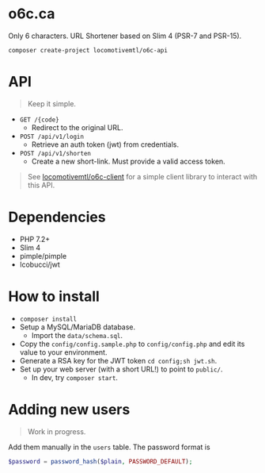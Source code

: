 o6c.ca
======

Only 6 characters. URL Shortener based on Slim 4 (PSR-7 and PSR-15).

```shell
composer create-project locomotivemtl/o6c-api
```

# API

> Keep it simple.


- `GET /{code}`
    - Redirect to the original URL.
- `POST /api/v1/login`
    - Retrieve an auth token (jwt) from credentials.
- `POST /api/v1/shorten`
    - Create a new short-link. Must provide a valid access token.
    
> See [locomotivemtl/o6c-client](https://github.com/locomotivemtl/o6c-client) for a simple client library to interact with this API.

# Dependencies

- PHP 7.2+
- Slim 4
- pimple/pimple
- lcobucci/jwt


# How to install

- `composer install`
- Setup a MySQL/MariaDB database. 
    - Import the `data/schema.sql`.
- Copy the `config/config.sample.php` to `config/config.php` and edit its value to your environment.
- Generate a RSA key for the JWT token `cd config;sh jwt.sh`.
- Set up your web server (with a short URL!) to point to `public/`. 
    - In dev, try `composer start`.
    
# Adding new users

> Work in progress.

Add them manually in the `users` table. The password format is

```php
$password = password_hash($plain, PASSWORD_DEFAULT);
```